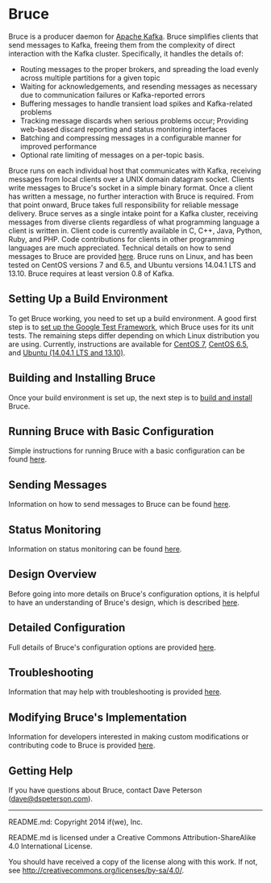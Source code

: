 # Bruce

Bruce is a producer daemon for [Apache Kafka](http://kafka.apache.org).  Bruce
simplifies clients that send messages to Kafka, freeing them from the
complexity of direct interaction with the Kafka cluster.  Specifically, it
handles the details of:

* Routing messages to the proper brokers, and spreading the load evenly across
  multiple partitions for a given topic
* Waiting for acknowledgements, and resending messages as necessary due to
  communication failures or Kafka-reported errors
* Buffering messages to handle transient load spikes and Kafka-related problems
* Tracking message discards when serious problems occur; Providing web-based
  discard reporting and status monitoring interfaces
* Batching and compressing messages in a configurable manner for improved
  performance
* Optional rate limiting of messages on a per-topic basis.

Bruce runs on each individual host that communicates with Kafka, receiving
messages from local clients over a UNIX domain datagram socket.  Clients write
messages to Bruce's socket in a simple binary format.  Once a client has
written a message, no further interaction with Bruce is required.  From that
point onward, Bruce takes full responsibility for reliable message delivery.
Bruce serves as a single intake point for a Kafka cluster, receiving messages
from diverse clients regardless of what programming language a client is
written in.  Client code is currently available in C, C++, Java, Python, Ruby,
and PHP.  Code contributions for clients in other programming languages are
much appreciated.  Technical details on how to send messages to Bruce are
provided [here](doc/sending_messages.md).  Bruce runs on Linux, and has been
tested on CentOS versions 7 and 6.5, and Ubuntu versions 14.04.1 LTS and 13.10.
Bruce requires at least version 0.8 of Kafka.

## Setting Up a Build Environment

To get Bruce working, you need to set up a build environment.  A good first
step is to
[set up the Google Test Framework](doc/gtest.md),
which Bruce uses for its unit tests.  The remaining steps differ depending on
which Linux distribution you are using.  Currently, instructions are available
for [CentOS 7](doc/centos_7_env.md), [CentOS 6.5](doc/centos_6_5_env.md),
and [Ubuntu (14.04.1 LTS and 13.10)](doc/ubuntu_14_and_13_env.md).

## Building and Installing Bruce

Once your build environment is set up, the next step is to
[build and install](doc/build_install.md) Bruce.

## Running Bruce with Basic Configuration

Simple instructions for running Bruce with a basic configuration can be found
[here](doc/basic_config.md).

## Sending Messages

Information on how to send messages to Bruce can be found
[here](doc/sending_messages.md).

## Status Monitoring

Information on status monitoring can be found [here](doc/status_monitoring.md).

## Design Overview

Before going into more details on Bruce's configuration options, it is helpful
to have an understanding of Bruce's design, which is described
[here](doc/design.md).

## Detailed Configuration

Full details of Bruce's configuration options are provided
[here](doc/detailed_config.md).

## Troubleshooting

Information that may help with troubleshooting is provided
[here](doc/troubleshooting.md).

## Modifying Bruce's Implementation

Information for developers interested in making custom modifications or
contributing code to Bruce is provided [here](doc/dev_info.md).

## Getting Help

If you have questions about Bruce, contact Dave Peterson (dave@dspeterson.com).

-----

README.md: Copyright 2014 if(we), Inc.

README.md is licensed under a Creative Commons Attribution-ShareAlike 4.0
International License.

You should have received a copy of the license along with this work. If not,
see <http://creativecommons.org/licenses/by-sa/4.0/>.
